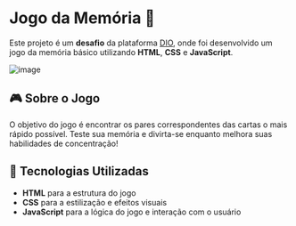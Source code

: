# Jogo da Memória 🧠

Este projeto é um **desafio** da plataforma [DIO](https://www.dio.me/), onde foi desenvolvido um jogo da memória básico utilizando **HTML**, **CSS** e **JavaScript**.

![image](https://github.com/user-attachments/assets/71620760-51d1-4452-ac07-9315051c94ea)

## 🎮 Sobre o Jogo

O objetivo do jogo é encontrar os pares correspondentes das cartas o mais rápido possível. Teste sua memória e divirta-se enquanto melhora suas habilidades de concentração!

## 🚀 Tecnologias Utilizadas

- **HTML** para a estrutura do jogo
- **CSS** para a estilização e efeitos visuais
- **JavaScript** para a lógica do jogo e interação com o usuário

